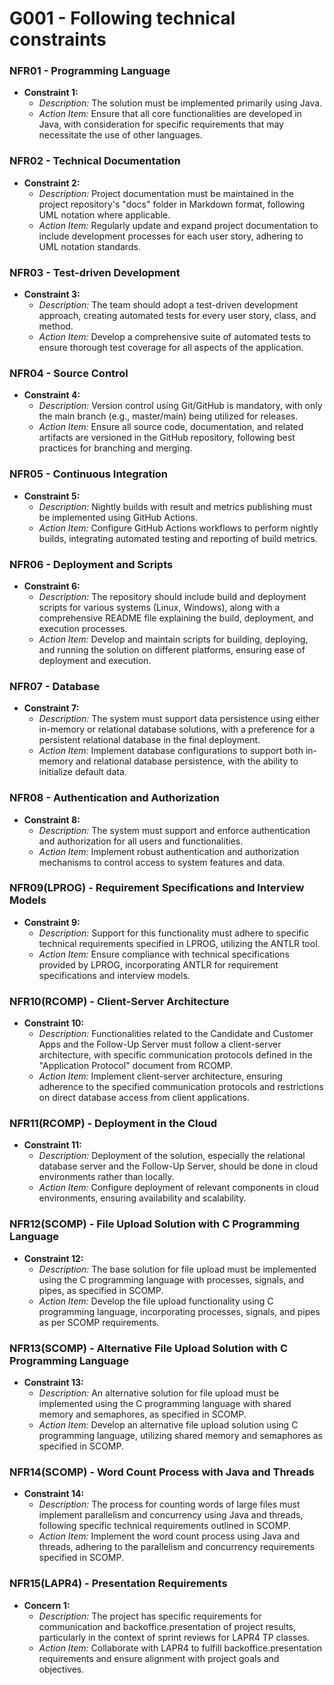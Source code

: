 # G001 - Following technical constraints

### NFR01 - Programming Language
- **Constraint 1:**
    - *Description:* The solution must be implemented primarily using Java.
    - *Action Item:* Ensure that all core functionalities are developed in Java, with consideration for specific requirements that may necessitate the use of other languages.

### NFR02 - Technical Documentation
- **Constraint 2:**
    - *Description:* Project documentation must be maintained in the project repository's "docs" folder in Markdown format, following UML notation where applicable.
    - *Action Item:* Regularly update and expand project documentation to include development processes for each user story, adhering to UML notation standards.

### NFR03 - Test-driven Development
- **Constraint 3:**
    - *Description:* The team should adopt a test-driven development approach, creating automated tests for every user story, class, and method.
    - *Action Item:* Develop a comprehensive suite of automated tests to ensure thorough test coverage for all aspects of the application.

### NFR04 - Source Control
- **Constraint 4:**
    - *Description:* Version control using Git/GitHub is mandatory, with only the main branch (e.g., master/main) being utilized for releases.
    - *Action Item:* Ensure all source code, documentation, and related artifacts are versioned in the GitHub repository, following best practices for branching and merging.

### NFR05 - Continuous Integration
- **Constraint 5:**
    - *Description:* Nightly builds with result and metrics publishing must be implemented using GitHub Actions.
    - *Action Item:* Configure GitHub Actions workflows to perform nightly builds, integrating automated testing and reporting of build metrics.

### NFR06 - Deployment and Scripts
- **Constraint 6:**
    - *Description:* The repository should include build and deployment scripts for various systems (Linux, Windows), along with a comprehensive README file explaining the build, deployment, and execution processes.
    - *Action Item:* Develop and maintain scripts for building, deploying, and running the solution on different platforms, ensuring ease of deployment and execution.

### NFR07 - Database
- **Constraint 7:**
    - *Description:* The system must support data persistence using either in-memory or relational database solutions, with a preference for a persistent relational database in the final deployment.
    - *Action Item:* Implement database configurations to support both in-memory and relational database persistence, with the ability to initialize default data.

### NFR08 - Authentication and Authorization
- **Constraint 8:**
    - *Description:* The system must support and enforce authentication and authorization for all users and functionalities.
    - *Action Item:* Implement robust authentication and authorization mechanisms to control access to system features and data.

### NFR09(LPROG) - Requirement Specifications and Interview Models
- **Constraint 9:**
    - *Description:* Support for this functionality must adhere to specific technical requirements specified in LPROG, utilizing the ANTLR tool.
    - *Action Item:* Ensure compliance with technical specifications provided by LPROG, incorporating ANTLR for requirement specifications and interview models.

### NFR10(RCOMP) - Client-Server Architecture
- **Constraint 10:**
    - *Description:* Functionalities related to the Candidate and Customer Apps and the Follow-Up Server must follow a client-server architecture, with specific communication protocols defined in the "Application Protocol" document from RCOMP.
    - *Action Item:* Implement client-server architecture, ensuring adherence to the specified communication protocols and restrictions on direct database access from client applications.

### NFR11(RCOMP) - Deployment in the Cloud
- **Constraint 11:**
    - *Description:* Deployment of the solution, especially the relational database server and the Follow-Up Server, should be done in cloud environments rather than locally.
    - *Action Item:* Configure deployment of relevant components in cloud environments, ensuring availability and scalability.

### NFR12(SCOMP) - File Upload Solution with C Programming Language
- **Constraint 12:**
    - *Description:* The base solution for file upload must be implemented using the C programming language with processes, signals, and pipes, as specified in SCOMP.
    - *Action Item:* Develop the file upload functionality using C programming language, incorporating processes, signals, and pipes as per SCOMP requirements.

### NFR13(SCOMP) - Alternative File Upload Solution with C Programming Language
- **Constraint 13:**
    - *Description:* An alternative solution for file upload must be implemented using the C programming language with shared memory and semaphores, as specified in SCOMP.
    - *Action Item:* Develop an alternative file upload solution using C programming language, utilizing shared memory and semaphores as specified in SCOMP.

### NFR14(SCOMP) - Word Count Process with Java and Threads
- **Constraint 14:**
    - *Description:* The process for counting words of large files must implement parallelism and concurrency using Java and threads, following specific technical requirements outlined in SCOMP.
    - *Action Item:* Implement the word count process using Java and threads, adhering to the parallelism and concurrency requirements specified in SCOMP.

### NFR15(LAPR4) - Presentation Requirements
- **Concern 1:**
    - *Description:* The project has specific requirements for communication and backoffice.presentation of project results, particularly in the context of sprint reviews for LAPR4 TP classes.
    - *Action Item:* Collaborate with LAPR4 to fulfill backoffice.presentation requirements and ensure alignment with project goals and objectives.
